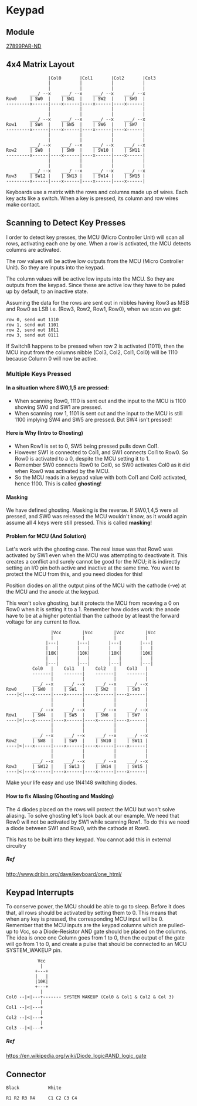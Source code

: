 # Keypad

## Module
[27899PAR-ND](https://www.digikey.com/product-detail/en/parallax-inc/27899/27899PAR-ND/3523678)

## 4x4 Matrix Layout

                    |Col0       |Col1       |Col2       |Col3
                    |           |           |           |
                    |           |           |           |
             ___/ --x    ___/ --x    ___/ --x    ___/ --x
    Row0     | SW0  |    | SW1  |    | SW2  |    | SW3  |
    ---------x------|----x------|----x------|----x------|
                    |           |           |           |
                    |           |           |           |
             ___/ --x    ___/ --x    ___/ --x    ___/ --x
    Row1     | SW4  |    | SW5  |    | SW6  |    | SW7  |
    ---------x------|----x------|----x------|----x------|
                    |           |           |           |
                    |           |           |           |
             ___/ --x    ___/ --x    ___/ --x    ___/ --x
    Row2     | SW8  |    | SW9  |    | SW10 |    | SW11 |
    ---------x------|----x------|----x------|----x------|
                    |           |           |           |
                    |           |           |           |
             ___/ --x    ___/ --x    ___/ --x    ___/ --x
    Row3     | SW12 |    | SW13 |    | SW14 |    | SW15 |
    ---------x------|----x------|----x------|----x------|

Keyboards use a matrix with the rows and columns made up of wires. Each key acts
like a switch. When a key is pressed, its column and row wires make contact.

## Scanning to Detect Key Presses
I order to detect key presses, the MCU (Micro Controller Unit) will scan all
rows, activating each one by one. When a row is activated, the MCU detects
columns are activated.

The row values will be active low outputs from the MCU (Micro Controller Unit).
So they are inputs into the keypad.

The column values will be active low inputs into the MCU.
So they are outputs from the keypad.
Since these are active low they have to be puled up by default, to an inactive
state.

Assuming the data for the rows are sent out in nibbles having Row3 as MSB and
Row0 as LSB i.e. (Row3, Row2, Row1, Row0), when we scan we get:

    row 0, send out 1110
    row 1, send out 1101
    row 2, send out 1011
    row 3, send out 0111

If Switch8 happens to be pressed when row 2 is activated (1011), then the MCU
input from the columns nibble (Col3, Col2, Col1, Col0) will be 1110 because
Column 0 will now be active.

### Multiple Keys Pressed
#### In a situation where SW0,1,5 are pressed:
* When scanning Row0, 1110 is sent out and the input to the MCU is 1100 showing
  SW0 and SW1 are pressed.
* When scanning row 1, 1101 is sent out and the input to the MCU is still 1100
  implying SW4 and SW5 are pressed. But SW4 isn't pressed!

#### Here is Why (Intro to Ghosting)
* When Row1 is set to 0, SW5 being pressed pulls down Col1.
* However SW1 is connected to Col1, and SW1 connects Col1 to Row0. So Row0
  is activated to a 0, despite the MCU setting it to 1.
* Remember SW0 connects Row0 to Col0, so SW0 activates Col0 as it did when Row0
  was activated by the MCU.
* So the MCU reads in a keypad value with both Col1 and Col0 activated, hence
  1100. This is called **ghosting**!

#### Masking
We have defined ghosting. Masking is the reverse.
If SW0,1,4,5 were all pressed, and SW0 was released the MCU wouldn't know, as it
would again assume all 4 keys were still pressed. This is called **masking**!

#### Problem for MCU (And Solution)
Let's work with the ghosting case. The real issue was that Row0 was activated
by SW1 even when the MCU was attempting to deactivate it. This creates a
conflict and surely cannot be good for the MCU; it is indirectly setting an I/O
pin both active and inactive at the same time. You want to protect the MCU from
this, and you need diodes for this!

Position diodes on all the output pins of the MCU with the cathode (-ve) at the
MCU and the anode at the keypad.

This won't solve ghosting, but it protects the MCU from receving a 0 on Row0
when it is setting it to a 1. Remember how diodes work: the anode have to be at
a higher potential than the cathode by at least the forward voltage for any
current to flow.


                     |Vcc        |Vcc        |Vcc        |Vcc
                     |           |           |           |
                   |---|       |---|       |---|       |---|  
                   |   |       |   |       |   |       |   |
                   |10K|       |10K|       |10K|       |10K|
                   |   |       |   |       |   |       |   |
                   |---|       |---|       |---|       |---|
              Col0   |    Col1   |    Col2   |    Col3   |                
              -------|    -------|    -------|    -------|
                     |           |           |           |
              ___/ --x    ___/ --x    ___/ --x    ___/ --x
    Row0      | SW0  |    | SW1  |    | SW2  |    | SW3  |
    ----|<|---x------|----x------|----x------|----x------|
                     |           |           |           |
                     |           |           |           |
              ___/ --x    ___/ --x    ___/ --x    ___/ --x
    Row1      | SW4  |    | SW5  |    | SW6  |    | SW7  |
    ----|<|---x------|----x------|----x------|----x------|
                     |           |           |           |
                     |           |           |           |
              ___/ --x    ___/ --x    ___/ --x    ___/ --x
    Row2      | SW8  |    | SW9  |    | SW10 |    | SW11 |
    ----|<|---x------|----x------|----x------|----x------|
                     |           |           |           |
                     |           |           |           |
              ___/ --x    ___/ --x    ___/ --x    ___/ --x
    Row3      | SW12 |    | SW13 |    | SW14 |    | SW15 |
    ----|<|---x------|----x------|----x------|----x------|

Make your life easy and use 1N4148 switching diodes.

#### How to fix Aliasing (Ghosting and Masking)
The 4 diodes placed on the rows will protect the MCU but won't solve aliasing.
To solve ghosting let's look back at our example. We need that Row0 will not be
activated by SW1 while scanning Row1. To do this we need a diode between SW1 and
Row0, with the cathode at Row0.

This has to be built into they keypad. You cannot add this in external circuitry

##### Ref
http://www.dribin.org/dave/keyboard/one_html/

## Keypad Interrupts
To conserve power, the MCU should be able to go to sleep.
Before it does that, all rows should be activated by setting them to 0. This
means that when any key is pressed, the corresponding MCU input will be 0.
Remember that the MCU inputs are the keypad columns which are pulled-up to Vcc,
so a Diode-Resistor AND gate should be placed on the columns. The idea is once
one Column goes from 1 to 0, then the output of the gate will go from 1 to 0,
and create a pulse that should be connected to an MCU SYSTEM_WAKEUP pin.
            
                Vcc
                 |
               +---+
               |   |
               |10K|
               +---+
                 |
    Col0 --|<|---+------- SYSTEM WAKEUP (Col0 & Col1 & Col2 & Col 3)
                 |
    Col1 --|<|---+
                 |
    Col2 --|<|---+
                 |
    Col3 --|<|---+

##### Ref
https://en.wikipedia.org/wiki/Diode_logic#AND_logic_gate

## Connector
    Black           White

    R1 R2 R3 R4     C1 C2 C3 C4
